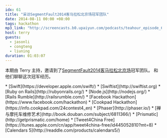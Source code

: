 ```yaml
---
idx: 61
title: "采访SegmentFault2014客马拉松北京场冠军团队"
date: 2014-08-11 00:00 +08:00
tags: hackathon
mp3_link: "http://screencasts.b0.upaiyun.com/podcasts/teahour_episode_61.m4a"
host: terry
guests:
  - jasonli
  - congteng
  - liuning
duration: 01:03:07
---
```


本期由 Terry 主持，邀请到了[SegmentFault2014客马拉松北京场](http://segmentfault.com/a/1190000000593834)冠军团队。
和他们聊聊这次冠军经历。

<section class="notes" markdown="1">
* [Swift](https://developer.apple.com/swift/)
* [Swiftist](http://swiftist.org)
* [Ruby on Rails](http://rubyonrails.org/)
* [Node.js](http://nodejs.org/)
* [Rails Rumble](http://railsrumble.com/)
* [Facebook Hackathon](https://www.facebook.com/hackathon)
* [Cookpad Hackathon](https://info.cookpad.com/24contest4_en)
* [Phaser](http://phaser.io/)
* [禅与摩托车维修艺术](http://book.douban.com/subject/6811366/)
* [Prismatic](http://getprismatic.com/home)
* [Tweet4China Free](https://itunes.apple.com/cn/app/tweet4china-free/id445052810?mt=8)
* [Calendars 5](http://readdle.com/products/calendars5/)
</section>

